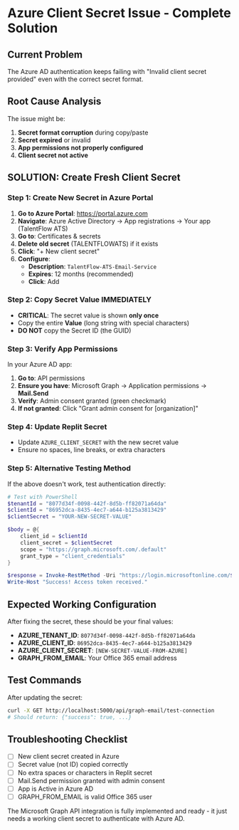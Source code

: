 # Azure Client Secret Issue - Complete Solution

## Current Problem
The Azure AD authentication keeps failing with "Invalid client secret provided" even with the correct secret format.

## Root Cause Analysis
The issue might be:
1. **Secret format corruption** during copy/paste
2. **Secret expired** or invalid
3. **App permissions not properly configured**
4. **Client secret not active**

## SOLUTION: Create Fresh Client Secret

### Step 1: Create New Secret in Azure Portal

1. **Go to Azure Portal**: https://portal.azure.com
2. **Navigate**: Azure Active Directory → App registrations → Your app (TalentFlow ATS)
3. **Go to**: Certificates & secrets
4. **Delete old secret** (TALENTFLOWATS) if it exists
5. **Click**: "+ New client secret"
6. **Configure**:
   - **Description**: `TalentFlow-ATS-Email-Service`
   - **Expires**: 12 months (recommended)
   - **Click**: Add

### Step 2: Copy Secret Value IMMEDIATELY
- **CRITICAL**: The secret value is shown **only once**
- Copy the entire **Value** (long string with special characters)
- **DO NOT** copy the Secret ID (the GUID)

### Step 3: Verify App Permissions
In your Azure AD app:
1. **Go to**: API permissions
2. **Ensure you have**: Microsoft Graph → Application permissions → **Mail.Send**
3. **Verify**: Admin consent granted (green checkmark)
4. **If not granted**: Click "Grant admin consent for [organization]"

### Step 4: Update Replit Secret
- Update `AZURE_CLIENT_SECRET` with the new secret value
- Ensure no spaces, line breaks, or extra characters

### Step 5: Alternative Testing Method
If the above doesn't work, test authentication directly:

```powershell
# Test with PowerShell
$tenantId = "8077d34f-0098-442f-8d5b-ff82071a64da"
$clientId = "86952dca-8435-4ec7-a644-b125a3813429"
$clientSecret = "YOUR-NEW-SECRET-VALUE"

$body = @{
    client_id = $clientId
    client_secret = $clientSecret
    scope = "https://graph.microsoft.com/.default"
    grant_type = "client_credentials"
}

$response = Invoke-RestMethod -Uri "https://login.microsoftonline.com/$tenantId/oauth2/v2.0/token" -Method Post -Body $body
Write-Host "Success! Access token received."
```

## Expected Working Configuration

After fixing the secret, these should be your final values:
- **AZURE_TENANT_ID**: `8077d34f-0098-442f-8d5b-ff82071a64da`
- **AZURE_CLIENT_ID**: `86952dca-8435-4ec7-a644-b125a3813429`
- **AZURE_CLIENT_SECRET**: `[NEW-SECRET-VALUE-FROM-AZURE]`
- **GRAPH_FROM_EMAIL**: Your Office 365 email address

## Test Commands
After updating the secret:
```bash
curl -X GET http://localhost:5000/api/graph-email/test-connection
# Should return: {"success": true, ...}
```

## Troubleshooting Checklist
- [ ] New client secret created in Azure
- [ ] Secret value (not ID) copied correctly
- [ ] No extra spaces or characters in Replit secret
- [ ] Mail.Send permission granted with admin consent
- [ ] App is Active in Azure AD
- [ ] GRAPH_FROM_EMAIL is valid Office 365 user

The Microsoft Graph API integration is fully implemented and ready - it just needs a working client secret to authenticate with Azure AD.